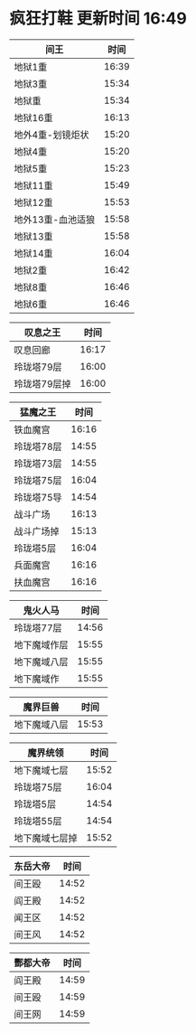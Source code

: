 # 疯狂打鞋 更新时间 16:49

| 间王   | 时间    |
|--------|-------|
| 地狱1重 | 16:39 |
| 地狱3重 | 15:34 |
| 地狱重 | 15:34 |
| 地狱16重 | 16:13 |
| 地外4重-划镜炬状 | 15:20 |
| 地狱4重 | 15:20 |
| 地狱5重 | 15:23 |
| 地狱11重 | 15:49 |
| 地狱12重 | 15:53 |
| 地外13重-血池适狼 | 15:58 |
| 地狱13重 | 15:58 |
| 地狱14重 | 16:04 |
| 地狱2重 | 16:42 |
| 地狱8重 | 16:46 |
| 地狱6重 | 16:46 |

| 叹息之王   | 时间    |
|--------|-------|
| 叹息回廊 | 16:17 |
| 玲珑塔79层 | 16:00 |
| 玲珑塔79层掉 | 16:00 |

| 猛魔之王   | 时间    |
|--------|-------|
| 铁血魔宫 | 16:16 |
| 玲珑塔78层 | 14:55 |
| 玲珑塔73层 | 14:55 |
| 玲珑塔75层 | 16:04 |
| 玲珑塔75导 | 14:54 |
| 战斗广场 | 16:13 |
| 战斗广场掉 | 15:13 |
| 玲珑塔5层 | 16:04 |
| 兵面魔宫 | 16:16 |
| 扶血魔宫 | 16:16 |

| 鬼火人马   | 时间    |
|--------|-------|
| 玲珑塔77层 | 14:56 |
| 地下魔域作层 | 15:55 |
| 地下魔域八层 | 15:55 |
| 地下魔域作 | 15:55 |

| 魔界巨兽   | 时间    |
|--------|-------|
| 地下魔域八层 | 15:53 |

| 魔界统领   | 时间    |
|--------|-------|
| 地下魔域七层 | 15:52 |
| 玲珑塔75层 | 16:04 |
| 玲珑塔5层 | 14:54 |
| 玲珑塔55层 | 14:54 |
| 地下魔域七层掉 | 15:52 |

| 东岳大帝   | 时间    |
|--------|-------|
| 间王殴 | 14:52 |
| 阎王殿 | 14:52 |
| 闻王区 | 14:52 |
| 间王风 | 14:52 |

| 酆都大帝   | 时间    |
|--------|-------|
| 阎王殿 | 14:59 |
| 间王殴 | 14:59 |
| 间王网 | 14:59 |